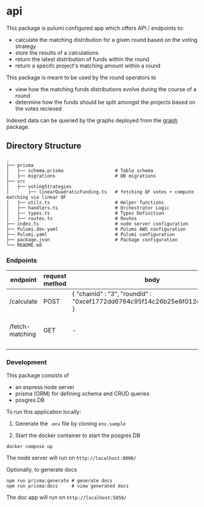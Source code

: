 # api

This package is pulumi configured app which offers API / endpoints to:

- calculate the matching distribution for a given round based on the voting strategy
- store the results of a calculations
- return the latest distribution of funds within the round
- return a specifc project's matching amount within a round

This package is meant to be used by the round operators to
- view how the matching funds distributions evolve during the course of a round
- determine how the funds should be split amongst the projects based on the votes recieved

Indexed data can be queried by the graphs deployed from the [graph](../graph) package.

## Directory Structure

```
.
├── prisma
│   ├── schema.prisma                   # Table schema
│   ├── migrations                      # DB migrations
├── src
│   ├── votingStrategies
│       ├── linearQuadraticFunding.ts   # fetching QF votes + compute matching via linear QF
│   ├── utils.ts                        # Helper functions
│   ├── handlers.ts                     # Orchestrator Logic
│   ├── types.ts                        # Types Definition
│   ├── routes.ts                       # Routes
├── index.ts                            # node server configuration
├── Pulumi.dev.yaml                     # Pulumi AWS configuration
├── Pulumi.yaml                         # Pulumi configuration
├── package.json                        # Package configuration
└── README.md
```


### Endpoints

| endpoint            | request method | body                                                                                | params                              |
|---------------------|----------------|-------------------------------------------------------------------------------------|-------------------------------------|
| /calculate          | POST           | {   "chainId" : "3",     "roundId" : "0xcef1772dd6764c95f14c26b25e8f012c072c5f77" } |                  -                  |
| /fetch-matching     | GET            |                                   -                                                 | roundId: string, projectId?: string |
|                     |                |                                                                                     |                                     |



### Development

This package consists of

- an express node server
- prisma (ORM) for defining schema and CRUD queries
- posgres DB

To run this application locally:

1. Generate the `.env` file by cloning `env.sample`

2. Start the docker container to start the posgres DB
```shell
docker compose up
```

The node server will run on `http://localhost:8000/`


Optionally, to generate docs
```shell
npm run prisma:generate # generate docs
npm run prisma:docs     # view generated docs
```

The doc app will run on `http://localhost:5858/`